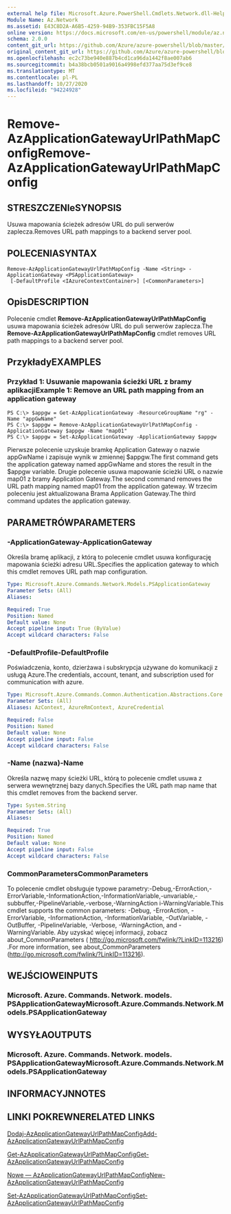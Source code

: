```yaml
---
external help file: Microsoft.Azure.PowerShell.Cmdlets.Network.dll-Help.xml
Module Name: Az.Network
ms.assetid: E43C8D2A-A6B5-4259-94B9-353FBC15F5A8
online version: https://docs.microsoft.com/en-us/powershell/module/az.network/remove-azapplicationgatewayurlpathmapconfig
schema: 2.0.0
content_git_url: https://github.com/Azure/azure-powershell/blob/master/src/Network/Network/help/Remove-AzApplicationGatewayUrlPathMapConfig.md
original_content_git_url: https://github.com/Azure/azure-powershell/blob/master/src/Network/Network/help/Remove-AzApplicationGatewayUrlPathMapConfig.md
ms.openlocfilehash: ec2c73be940e887b4cd1ca96da1442f8ae007ab6
ms.sourcegitcommit: b4a38bcb0501a9016a4998efd377aa75d3ef9ce8
ms.translationtype: MT
ms.contentlocale: pl-PL
ms.lasthandoff: 10/27/2020
ms.locfileid: "94224928"
---
```

# <span data-ttu-id="4c520-101">Remove-AzApplicationGatewayUrlPathMapConfig</span><span class="sxs-lookup"><span data-stu-id="4c520-101">Remove-AzApplicationGatewayUrlPathMapConfig</span></span>

## <span data-ttu-id="4c520-102">STRESZCZENIe</span><span class="sxs-lookup"><span data-stu-id="4c520-102">SYNOPSIS</span></span>
<span data-ttu-id="4c520-103">Usuwa mapowania ścieżek adresów URL do puli serwerów zaplecza.</span><span class="sxs-lookup"><span data-stu-id="4c520-103">Removes URL path mappings to a backend server pool.</span></span>

## <span data-ttu-id="4c520-104">POLECENIA</span><span class="sxs-lookup"><span data-stu-id="4c520-104">SYNTAX</span></span>

```
Remove-AzApplicationGatewayUrlPathMapConfig -Name <String> -ApplicationGateway <PSApplicationGateway>
 [-DefaultProfile <IAzureContextContainer>] [<CommonParameters>]
```

## <span data-ttu-id="4c520-105">Opis</span><span class="sxs-lookup"><span data-stu-id="4c520-105">DESCRIPTION</span></span>
<span data-ttu-id="4c520-106">Polecenie cmdlet **Remove-AzApplicationGatewayUrlPathMapConfig** usuwa mapowania ścieżek adresów URL do puli serwerów zaplecza.</span><span class="sxs-lookup"><span data-stu-id="4c520-106">The **Remove-AzApplicationGatewayUrlPathMapConfig** cmdlet removes URL path mappings to a backend server pool.</span></span>

## <span data-ttu-id="4c520-107">Przykłady</span><span class="sxs-lookup"><span data-stu-id="4c520-107">EXAMPLES</span></span>

### <span data-ttu-id="4c520-108">Przykład 1: Usuwanie mapowania ścieżki URL z bramy aplikacji</span><span class="sxs-lookup"><span data-stu-id="4c520-108">Example 1: Remove an URL path mapping from an application gateway</span></span>
```
PS C:\> $appgw = Get-AzApplicationGateway -ResourceGroupName "rg" -Name "appGwName"
PS C:\> $appgw = Remove-AzApplicationGatewayUrlPathMapConfig -ApplicationGateway $appgw -Name "map01"
PS C:\> $appgw = Set-AzApplicationGateway -ApplicationGateway $appgw
```

<span data-ttu-id="4c520-109">Pierwsze polecenie uzyskuje bramkę Application Gateway o nazwie appGwName i zapisuje wynik w zmiennej $appgw.</span><span class="sxs-lookup"><span data-stu-id="4c520-109">The first command gets the application gateway named appGwName and stores the result in the $appgw variable.</span></span>
<span data-ttu-id="4c520-110">Drugie polecenie usuwa mapowanie ścieżki URL o nazwie map01 z bramy Application Gateway.</span><span class="sxs-lookup"><span data-stu-id="4c520-110">The second command removes the URL path mapping named map01 from the application gateway.</span></span>
<span data-ttu-id="4c520-111">W trzecim poleceniu jest aktualizowana Brama Application Gateway.</span><span class="sxs-lookup"><span data-stu-id="4c520-111">The third command updates the application gateway.</span></span>

## <span data-ttu-id="4c520-112">PARAMETRÓW</span><span class="sxs-lookup"><span data-stu-id="4c520-112">PARAMETERS</span></span>

### <span data-ttu-id="4c520-113">-ApplicationGateway</span><span class="sxs-lookup"><span data-stu-id="4c520-113">-ApplicationGateway</span></span>
<span data-ttu-id="4c520-114">Określa bramę aplikacji, z którą to polecenie cmdlet usuwa konfigurację mapowania ścieżki adresu URL.</span><span class="sxs-lookup"><span data-stu-id="4c520-114">Specifies the application gateway to which this cmdlet removes URL path map configuration.</span></span>

```yaml
Type: Microsoft.Azure.Commands.Network.Models.PSApplicationGateway
Parameter Sets: (All)
Aliases:

Required: True
Position: Named
Default value: None
Accept pipeline input: True (ByValue)
Accept wildcard characters: False
```

### <span data-ttu-id="4c520-115">-DefaultProfile</span><span class="sxs-lookup"><span data-stu-id="4c520-115">-DefaultProfile</span></span>
<span data-ttu-id="4c520-116">Poświadczenia, konto, dzierżawa i subskrypcja używane do komunikacji z usługą Azure.</span><span class="sxs-lookup"><span data-stu-id="4c520-116">The credentials, account, tenant, and subscription used for communication with azure.</span></span>

```yaml
Type: Microsoft.Azure.Commands.Common.Authentication.Abstractions.Core.IAzureContextContainer
Parameter Sets: (All)
Aliases: AzContext, AzureRmContext, AzureCredential

Required: False
Position: Named
Default value: None
Accept pipeline input: False
Accept wildcard characters: False
```

### <span data-ttu-id="4c520-117">-Name (nazwa)</span><span class="sxs-lookup"><span data-stu-id="4c520-117">-Name</span></span>
<span data-ttu-id="4c520-118">Określa nazwę mapy ścieżki URL, którą to polecenie cmdlet usuwa z serwera wewnętrznej bazy danych.</span><span class="sxs-lookup"><span data-stu-id="4c520-118">Specifies the URL path map name that this cmdlet removes from the backend server.</span></span>

```yaml
Type: System.String
Parameter Sets: (All)
Aliases:

Required: True
Position: Named
Default value: None
Accept pipeline input: False
Accept wildcard characters: False
```

### <span data-ttu-id="4c520-119">CommonParameters</span><span class="sxs-lookup"><span data-stu-id="4c520-119">CommonParameters</span></span>
<span data-ttu-id="4c520-120">To polecenie cmdlet obsługuje typowe parametry:-Debug,-ErrorAction,-ErrorVariable,-InformationAction,-InformationVariable,-unvariable,-subbuffer,-PipelineVariable,-verbose,-WarningAction i-WarningVariable.</span><span class="sxs-lookup"><span data-stu-id="4c520-120">This cmdlet supports the common parameters: -Debug, -ErrorAction, -ErrorVariable, -InformationAction, -InformationVariable, -OutVariable, -OutBuffer, -PipelineVariable, -Verbose, -WarningAction, and -WarningVariable.</span></span> <span data-ttu-id="4c520-121">Aby uzyskać więcej informacji, zobacz about_CommonParameters ( http://go.microsoft.com/fwlink/?LinkID=113216) .</span><span class="sxs-lookup"><span data-stu-id="4c520-121">For more information, see about_CommonParameters (http://go.microsoft.com/fwlink/?LinkID=113216).</span></span>

## <span data-ttu-id="4c520-122">WEJŚCIOWE</span><span class="sxs-lookup"><span data-stu-id="4c520-122">INPUTS</span></span>

### <span data-ttu-id="4c520-123">Microsoft. Azure. Commands. Network. models. PSApplicationGateway</span><span class="sxs-lookup"><span data-stu-id="4c520-123">Microsoft.Azure.Commands.Network.Models.PSApplicationGateway</span></span>

## <span data-ttu-id="4c520-124">WYSYŁA</span><span class="sxs-lookup"><span data-stu-id="4c520-124">OUTPUTS</span></span>

### <span data-ttu-id="4c520-125">Microsoft. Azure. Commands. Network. models. PSApplicationGateway</span><span class="sxs-lookup"><span data-stu-id="4c520-125">Microsoft.Azure.Commands.Network.Models.PSApplicationGateway</span></span>

## <span data-ttu-id="4c520-126">INFORMACYJN</span><span class="sxs-lookup"><span data-stu-id="4c520-126">NOTES</span></span>

## <span data-ttu-id="4c520-127">LINKI POKREWNE</span><span class="sxs-lookup"><span data-stu-id="4c520-127">RELATED LINKS</span></span>

[<span data-ttu-id="4c520-128">Dodaj-AzApplicationGatewayUrlPathMapConfig</span><span class="sxs-lookup"><span data-stu-id="4c520-128">Add-AzApplicationGatewayUrlPathMapConfig</span></span>](./Add-AzApplicationGatewayUrlPathMapConfig.md)

[<span data-ttu-id="4c520-129">Get-AzApplicationGatewayUrlPathMapConfig</span><span class="sxs-lookup"><span data-stu-id="4c520-129">Get-AzApplicationGatewayUrlPathMapConfig</span></span>](./Get-AzApplicationGatewayUrlPathMapConfig.md)

[<span data-ttu-id="4c520-130">Nowe — AzApplicationGatewayUrlPathMapConfig</span><span class="sxs-lookup"><span data-stu-id="4c520-130">New-AzApplicationGatewayUrlPathMapConfig</span></span>](./New-AzApplicationGatewayUrlPathMapConfig.md)

[<span data-ttu-id="4c520-131">Set-AzApplicationGatewayUrlPathMapConfig</span><span class="sxs-lookup"><span data-stu-id="4c520-131">Set-AzApplicationGatewayUrlPathMapConfig</span></span>](./Set-AzApplicationGatewayUrlPathMapConfig.md)


